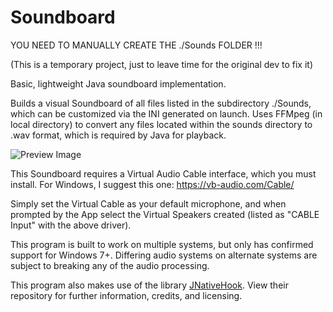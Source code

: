# Soundboard

YOU NEED TO MANUALLY CREATE THE ./Sounds FOLDER !!!

(This is a temporary project, just to leave time for the original dev to fix it)

Basic, lightweight Java soundboard implementation.

Builds a visual Soundboard of all files listed in the subdirectory ./Sounds, which can be customized via the INI generated on launch.
Uses FFMpeg (in local directory) to convert any files located within the sounds directory to .wav format, which is required by Java for playback.

![Preview Image](https://github.com/shadowmoose/Soundboard/blob/master/Preview.png)

This Soundboard requires a Virtual Audio Cable interface, which you must install.
For Windows, I suggest this one: https://vb-audio.com/Cable/

Simply set the Virtual Cable as your default microphone, and when prompted by the App select the Virtual Speakers created (listed as "CABLE Input" with the above driver).

This program is built to work on multiple systems, but only has confirmed support for Windows 7+. Differing audio systems on alternate systems are subject to breaking any of the audio processing.

This program also makes use of the library [JNativeHook](https://github.com/kwhat/jnativehook). View their repository for further information, credits, and licensing.
